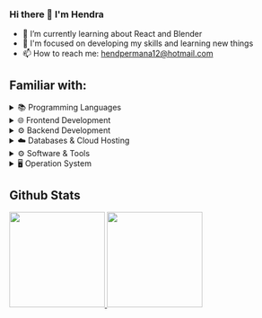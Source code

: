 ### Hi there 👋 I'm Hendra


- 🌱 I’m currently learning about React and Blender
- 🎯 I'm focused on developing my skills and learning new things
- 📫 How to reach me: hendpermana12@hotmail.com


## Familiar with:
<details>
    <summary>📚 Programming Languages</summary>
    <img height="100px" width="100px" src="https://cdn.jsdelivr.net/gh/devicons/devicon/icons/javascript/javascript-original.svg" />
    <img height="100px" width="100px" src="https://cdn.jsdelivr.net/gh/devicons/devicon/icons/python/python-original.svg" />
</details>
<details>
    <summary>🌐 Frontend Development</summary> <br>
    <img height="100px" width="100px" src="https://cdn.jsdelivr.net/gh/devicons/devicon/icons/html5/html5-original.svg" />
    <img height="100px" width="100px" src="https://cdn.jsdelivr.net/gh/devicons/devicon/icons/css3/css3-original.svg" />
    <img height="100px" width="100px" src="https://cdn.jsdelivr.net/gh/devicons/devicon/icons/react/react-original.svg" />
    <img height="100px" width="100px" src="https://cdn.jsdelivr.net/gh/devicons/devicon/icons/vuejs/vuejs-original.svg" />
    <img height="100px" width="100px" src="https://cdn.jsdelivr.net/gh/devicons/devicon/icons/bootstrap/bootstrap-original.svg" />
    <img height="100px" width="100px" src="https://cdn.jsdelivr.net/gh/devicons/devicon/icons/materialui/materialui-original.svg" />
    <img height="100px" width="100px" src="https://cdn.jsdelivr.net/gh/devicons/devicon/icons/tailwindcss/tailwindcss-plain.svg" />
</details>
<details>
    <summary>⚙️ Backend Development</summary> <br>
    <img height="100px" width="100px" src="https://cdn.jsdelivr.net/gh/devicons/devicon/icons/nodejs/nodejs-original-wordmark.svg" />
    <img height="75px" width="100px" src="https://raw.githubusercontent.com/hapijs/assets/master/images/hapi.png" />
    <img height="75px" width="100px" src="https://cdn.jsdelivr.net/gh/devicons/devicon/icons/flask/flask-original.svg" />
</details>
<details>
    <summary>☁️ Databases & Cloud Hosting</summary> <br>
    <img src="https://img.shields.io/badge/MySQL-00000F?style=for-the-badge&logo=mysql&logoColor=white" />
    <img src="https://img.shields.io/badge/PostgreSQL-316192?style=for-the-badge&logo=postgresql&logoColor=white" />
    <img src="https://img.shields.io/badge/Digital_Ocean-0080FF?style=for-the-badge&logo=DigitalOcean&logoColor=white" />
    <img src="https://img.shields.io/badge/Amazon_AWS-FF9900?style=for-the-badge&logo=amazonaws&logoColor=white" />
</details>
<details>
    <summary>⚙️ Software & Tools</summary> <br>
    <img src="https://img.shields.io/badge/Visual%20Studio%20Code-0078d7.svg?style=for-the-badge&logo=visual-studio-code&logoColor=white" />
    <img src="https://img.shields.io/badge/Firefox_Browser-FF7139?style=for-the-badge&logo=Firefox-Browser&logoColor=white" />
    <img src="https://img.shields.io/badge/Microsoft_Edge-0078D7?style=for-the-badge&logo=Microsoft-edge&logoColor=white" />
    <img src="https://img.shields.io/badge/GIT-E44C30?style=for-the-badge&logo=git&logoColor=white" />
    <img src="https://img.shields.io/badge/Postman-FF6C37?style=for-the-badge&logo=postman&logoColor=white" />
    <img src="https://img.shields.io/badge/Figma-F24E1E?style=for-the-badge&logo=figma&logoColor=white" />
    <img src="https://img.shields.io/badge/blender-%23F5792A.svg?style=for-the-badge&logo=blender&logoColor=white" />
</details>
<details>
    <summary>🖥️ Operation System</summary> <br>
    <img src="https://img.shields.io/badge/Windows-0078D6?style=for-the-badge&logo=windows&logoColor=white" />
    <img src="https://img.shields.io/badge/Ubuntu-E95420?style=for-the-badge&logo=ubuntu&logoColor=white" />
</details>


## Github Stats
  <div>
    <p align="left">
      <a href="https://github.com/HendP">
      <img height="170em" src="https://github-readme-stats-eight-theta.vercel.app/api?username=HendP&show_icons=true&theme=algolia&include_all_commits=true&count_private=true"/>
      <img height="170em" src="https://github-readme-stats-eight-theta.vercel.app/api/top-langs/?username=hendp&layout=compact&langs_count=8&theme=algolia"/>
      </a>
    </p>
  </div>
    
